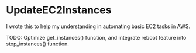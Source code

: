 # UpdateEC2Instances
I wrote this to help my understanding in automating basic EC2 tasks in AWS.

TODO: Optimize get_instances() function, and integrate reboot feature into stop_instances() function.
